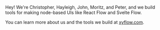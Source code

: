 Hey! We're Christopher, Hayleigh, John, Moritz, and Peter, and we build tools for making node-based UIs like React Flow and Svelte Flow.

You can learn more about us and the tools we build at <a href="https://xyflow.com/" target="_blank">xyflow.com</a>.
